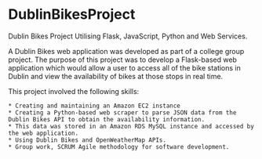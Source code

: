 # DublinBikesProject
Dublin Bikes Project Utilising Flask, JavaScript, Python and Web Services.

A Dublin Bikes web application was developed as part of a college group project. The purpose of this project was to develop a Flask-based web application which would allow a user to access all of the bike stations in Dublin and view the availability of bikes at those stops in real time.

This project involved the following skills:

    * Creating and maintaining an Amazon EC2 instance
    * Creating a Python-based web scraper to parse JSON data from the Dublin Bikes API to obtain the availability information.
    * This data was stored in an Amazon RDS MySQL instance and accessed by the web application.
    * Using Dublin Bikes and OpenWeatherMap APIs.
    * Group work, SCRUM Agile methodology for software development.
